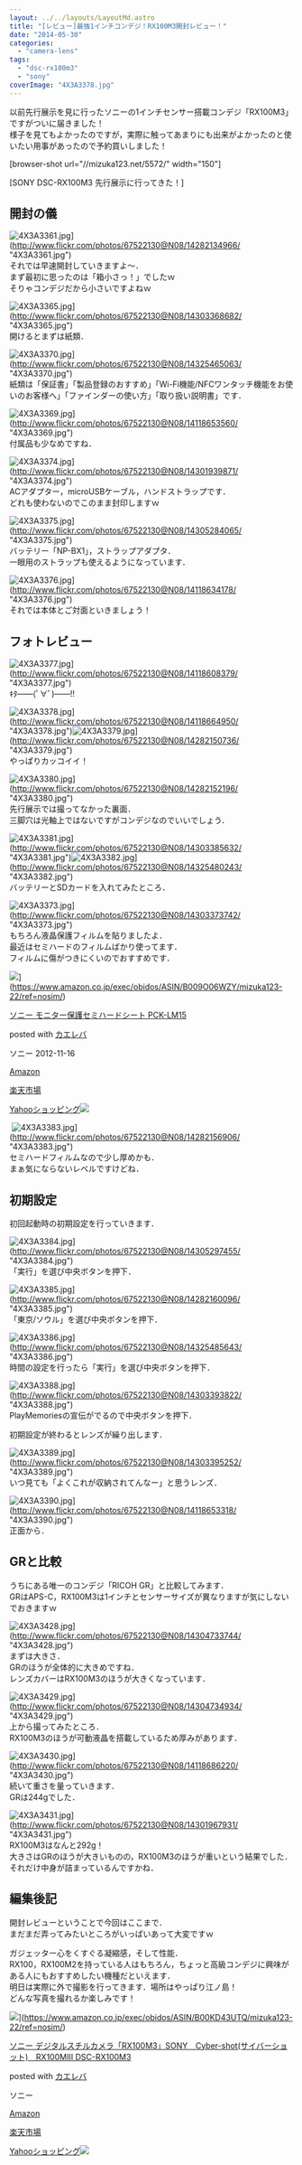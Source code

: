 ```yaml
---
layout: ../../layouts/LayoutMd.astro
title: "[レビュー]最強1インチコンデジ！RX100M3開封レビュー！"
date: "2014-05-30"
categories: 
  - "camera-lens"
tags: 
  - "dsc-rx100m3"
  - "sony"
coverImage: "4X3A3378.jpg"
---
```


以前先行展示を見に行ったソニーの1インチセンサー搭載コンデジ「RX100M3」ですがついに届きました！  
様子を見てもよかったのですが，実際に触ってあまりにも出来がよかったのと使いたい用事があったので予約買いしました！

\[browser-shot url="//mizuka123.net/5572/" width="150"\]

[SONY DSC-RX100M3 先行展示に行ってきた！]

## 開封の儀

![4X3A3361.jpg](/archive/images/14282134966_553023c852_b.jpg)](http://www.flickr.com/photos/67522130@N08/14282134966/ "4X3A3361.jpg")  
それでは早速開封していきますよ～．  
まず最初に思ったのは「箱小さっ！」でしたｗ  
そりゃコンデジだから小さいですよねｗ

![4X3A3365.jpg](/archive/images/14303368682_152cdb710d_b.jpg)](http://www.flickr.com/photos/67522130@N08/14303368682/ "4X3A3365.jpg")  
開けるとまずは紙類．

![4X3A3370.jpg](/archive/images/14325465063_c22013e656_b.jpg)](http://www.flickr.com/photos/67522130@N08/14325465063/ "4X3A3370.jpg")  
紙類は「保証書」「製品登録のおすすめ」「Wi-Fi機能/NFCワンタッチ機能をお使いのお客様へ」「ファインダーの使い方」「取り扱い説明書」です．

![4X3A3369.jpg](/archive/images/14118653560_99fccd81b3_b.jpg)](http://www.flickr.com/photos/67522130@N08/14118653560/ "4X3A3369.jpg")  
付属品も少なめですね．

![4X3A3374.jpg](/archive/images/14301939871_4acf049ba5_b.jpg)](http://www.flickr.com/photos/67522130@N08/14301939871/ "4X3A3374.jpg")  
ACアダプター，microUSBケーブル，ハンドストラップです．  
どれも使わないのでこのまま封印しますｗ

![4X3A3375.jpg](/archive/images/14305284065_801210df80_b.jpg)](http://www.flickr.com/photos/67522130@N08/14305284065/ "4X3A3375.jpg")  
バッテリー「NP-BX1」，ストラップアダプタ．  
一眼用のストラップも使えるようになっています．

![4X3A3376.jpg](/archive/images/14118634178_c023e67c31_b.jpg)](http://www.flickr.com/photos/67522130@N08/14118634178/ "4X3A3376.jpg")  
それでは本体とご対面といきましょう！

## フォトレビュー

![4X3A3377.jpg](/archive/images/14118608379_a4962a8181_b.jpg)](http://www.flickr.com/photos/67522130@N08/14118608379/ "4X3A3377.jpg")  
ｷﾀ――(ﾟ∀ﾟ)――!!

![4X3A3378.jpg](/archive/images/14118664950_7aaa07f08f_b.jpg)](http://www.flickr.com/photos/67522130@N08/14118664950/ "4X3A3378.jpg")![4X3A3379.jpg](/archive/images/14282150736_54288f5049_b.jpg)](http://www.flickr.com/photos/67522130@N08/14282150736/ "4X3A3379.jpg")  
やっぱりカッコイイ！

![4X3A3380.jpg](/archive/images/14282152196_a6be2c3516_b.jpg)](http://www.flickr.com/photos/67522130@N08/14282152196/ "4X3A3380.jpg")  
先行展示では撮ってなかった裏面．  
三脚穴は光軸上ではないですがコンデジなのでいいでしょう．

![4X3A3381.jpg](/archive/images/14303385632_8d026a83f7_b.jpg)](http://www.flickr.com/photos/67522130@N08/14303385632/ "4X3A3381.jpg")![4X3A3382.jpg](/archive/images/14325480243_42bdaf2699_b.jpg)](http://www.flickr.com/photos/67522130@N08/14325480243/ "4X3A3382.jpg")  
バッテリーとSDカードを入れてみたところ．

![4X3A3373.jpg](/archive/images/14303373742_d57a565453_b.jpg)](http://www.flickr.com/photos/67522130@N08/14303373742/ "4X3A3373.jpg")  
もちろん液晶保護フィルムを貼りましたよ．  
最近はセミハードのフィルムばかり使ってます．  
フィルムに傷がつきにくいのでおすすめです．

![](/archive/images/31hVtl6Sc1L._SL160_.jpg)](https://www.amazon.co.jp/exec/obidos/ASIN/B009O06WZY/mizuka123-22/ref=nosim/)

[ソニー モニター保護セミハードシート PCK-LM15](https://www.amazon.co.jp/exec/obidos/ASIN/B009O06WZY/mizuka123-22/ref=nosim/)

posted with [カエレバ](http://kaereba.com)

ソニー 2012-11-16

[Amazon](http://www.amazon.co.jp/gp/search?keywords=%83%5C%83j%81%5B%20%83%82%83j%83%5E%81%5B%95%DB%8C%EC%83Z%83%7E%83n%81%5B%83h%83V%81%5B%83g%20PCK-LM15&__mk_ja_JP=%83J%83%5E%83J%83i&tag=mizuka123-22 "アマゾン")

[楽天市場](http://hb.afl.rakuten.co.jp/hgc/032b53ee.4b34c5ee.0f4a541e.f440145e/?pc=http%3A%2F%2Fsearch.rakuten.co.jp%2Fsearch%2Fmall%2F%25E3%2582%25BD%25E3%2583%258B%25E3%2583%25BC%2520%25E3%2583%25A2%25E3%2583%258B%25E3%2582%25BF%25E3%2583%25BC%25E4%25BF%259D%25E8%25AD%25B7%25E3%2582%25BB%25E3%2583%259F%25E3%2583%258F%25E3%2583%25BC%25E3%2583%2589%25E3%2582%25B7%25E3%2583%25BC%25E3%2583%2588%2520PCK-LM15%2F-%2Ff.1-p.1-s.1-sf.0-st.A-v.2%3Fx%3D0%26scid%3Daf_ich_link_urltxt%26m%3Dhttp%3A%2F%2Fm.rakuten.co.jp%2F "楽天市場")

[Yahooショッピング![](//ad.jp.ap.valuecommerce.com/servlet/gifbanner?sid=3066752&pid=881990642)](//ck.jp.ap.valuecommerce.com/servlet/referral?sid=3066752&pid=881990642&vc_url=http%3A%2F%2Fshopping.search.yahoo.co.jp%2Fsearch%3FuIv%3Don%26ei%3DUTF-8%26tab_ex%3Dcommerce%26slider%3D0%26va%3D%25E3%2582%25BD%25E3%2583%258B%25E3%2583%25BC%2520%25E3%2583%25A2%25E3%2583%258B%25E3%2582%25BF%25E3%2583%25BC%25E4%25BF%259D%25E8%25AD%25B7%25E3%2582%25BB%25E3%2583%259F%25E3%2583%258F%25E3%2583%25BC%25E3%2583%2589%25E3%2582%25B7%25E3%2583%25BC%25E3%2583%2588%2520PCK-LM15 "Yahooショッピング")

 ![4X3A3383.jpg](/archive/images/14282156906_5482ab87a7_b.jpg)](http://www.flickr.com/photos/67522130@N08/14282156906/ "4X3A3383.jpg")  
セミハードフィルムなので少し厚めかも．  
まぁ気にならないレベルですけどね．

## 初期設定

初回起動時の初期設定を行っていきます．

![4X3A3384.jpg](/archive/images/14305297455_d26d279450_b.jpg)](http://www.flickr.com/photos/67522130@N08/14305297455/ "4X3A3384.jpg")  
「実行」を選び中央ボタンを押下．

![4X3A3385.jpg](/archive/images/14282160096_b981c3fb77_b.jpg)](http://www.flickr.com/photos/67522130@N08/14282160096/ "4X3A3385.jpg")  
「東京/ソウル」を選び中央ボタンを押下．

![4X3A3386.jpg](/archive/images/14325485643_6dfb528ebd_b.jpg)](http://www.flickr.com/photos/67522130@N08/14325485643/ "4X3A3386.jpg")  
時間の設定を行ったら「実行」を選び中央ボタンを押下．

![4X3A3388.jpg](/archive/images/14303393822_4953515694_b.jpg)](http://www.flickr.com/photos/67522130@N08/14303393822/ "4X3A3388.jpg")  
PlayMemoriesの宣伝がでるので中央ボタンを押下．

初期設定が終わるとレンズが繰り出します．

![4X3A3389.jpg](/archive/images/14303395252_661b25f87f_b.jpg)](http://www.flickr.com/photos/67522130@N08/14303395252/ "4X3A3389.jpg")  
いつ見ても「よくこれが収納されてんなー」と思うレンズ．

![4X3A3390.jpg](/archive/images/14118653318_a681a44a17_b.jpg)](http://www.flickr.com/photos/67522130@N08/14118653318/ "4X3A3390.jpg")  
正面から．

## GRと比較

うちにある唯一のコンデジ「RICOH GR」と比較してみます．  
GRはAPS-C，RX100M3は1インチとセンサーサイズが異なりますが気にしないでおきますｗ

![4X3A3428.jpg](/archive/images/14304733744_77e9c82099_b.jpg)](http://www.flickr.com/photos/67522130@N08/14304733744/ "4X3A3428.jpg")  
まずは大きさ．  
GRのほうが全体的に大きめですね．  
レンズカバーはRX100M3のほうが大きくなっています．

![4X3A3429.jpg](/archive/images/14304734934_907a9fec06_b.jpg)](http://www.flickr.com/photos/67522130@N08/14304734934/ "4X3A3429.jpg")  
上から撮ってみたところ．  
RX100M3のほうが可動液晶を搭載しているため厚みがあります．

![4X3A3430.jpg](/archive/images/14118686220_23442dd690_b.jpg)](http://www.flickr.com/photos/67522130@N08/14118686220/ "4X3A3430.jpg")  
続いて重さを量っていきます．  
GRは244gでした．

![4X3A3431.jpg](/archive/images/14301967931_b6a490328d_b.jpg)](http://www.flickr.com/photos/67522130@N08/14301967931/ "4X3A3431.jpg")  
RX100M3はなんと292g！  
大きさはGRのほうが大きいものの，RX100M3のほうが重いという結果でした．  
それだけ中身が詰まっているんですかね．

## 編集後記

開封レビューということで今回はここまで．  
まだまだ弄ってみたいところがいっぱいあって大変ですｗ

ガジェッター心をくすぐる凝縮感，そして性能．  
RX100，RX100M2を持っている人はもちろん，ちょっと高級コンデジに興味がある人にもおすすめしたい機種だといえます．  
明日は実際に外で撮影を行ってきます．場所はやっぱり江ノ島！  
どんな写真を撮れるか楽しみです！

![](/archive/images/31WS35Hj9oL._SL160_.jpg)](https://www.amazon.co.jp/exec/obidos/ASIN/B00KD43UTQ/mizuka123-22/ref=nosim/)

[ソニー デジタルスチルカメラ「RX100M3」SONY　Cyber-shot(サイバーショット)　RX100MIII DSC-RX100M3](https://www.amazon.co.jp/exec/obidos/ASIN/B00KD43UTQ/mizuka123-22/ref=nosim/)

posted with [カエレバ](http://kaereba.com)

ソニー

[Amazon](http://www.amazon.co.jp/gp/search?keywords=%83%5C%83j%81%5B%20%83f%83W%83%5E%83%8B%83X%83%60%83%8B%83J%83%81%83%89%81uRX100M3%81vSONY%81%40Cyber-shot%28%83T%83C%83o%81%5B%83V%83%87%83b%83g%29%81%40RX100MIII%20DSC-RX100M3&__mk_ja_JP=%83J%83%5E%83J%83i&tag=mizuka123-22 "アマゾン")

[楽天市場](http://hb.afl.rakuten.co.jp/hgc/032b53ee.4b34c5ee.0f4a541e.f440145e/?pc=http%3A%2F%2Fsearch.rakuten.co.jp%2Fsearch%2Fmall%2F%25E3%2582%25BD%25E3%2583%258B%25E3%2583%25BC%2520%25E3%2583%2587%25E3%2582%25B8%25E3%2582%25BF%25E3%2583%25AB%25E3%2582%25B9%25E3%2583%2581%25E3%2583%25AB%25E3%2582%25AB%25E3%2583%25A1%25E3%2583%25A9%25E3%2580%258CRX100M3%25E3%2580%258DSONY%25E3%2580%2580Cyber-shot%2528%25E3%2582%25B5%25E3%2582%25A4%25E3%2583%2590%25E3%2583%25BC%25E3%2582%25B7%25E3%2583%25A7%25E3%2583%2583%25E3%2583%2588%2529%25E3%2580%2580RX100MIII%2520DSC-RX100M3%2F-%2Ff.1-p.1-s.1-sf.0-st.A-v.2%3Fx%3D0%26scid%3Daf_ich_link_urltxt%26m%3Dhttp%3A%2F%2Fm.rakuten.co.jp%2F "楽天市場")

[Yahooショッピング![](//ad.jp.ap.valuecommerce.com/servlet/gifbanner?sid=3066752&pid=881990642)](//ck.jp.ap.valuecommerce.com/servlet/referral?sid=3066752&pid=881990642&vc_url=http%3A%2F%2Fshopping.search.yahoo.co.jp%2Fsearch%3FuIv%3Don%26ei%3DUTF-8%26tab_ex%3Dcommerce%26slider%3D0%26va%3D%25E3%2582%25BD%25E3%2583%258B%25E3%2583%25BC%2520%25E3%2583%2587%25E3%2582%25B8%25E3%2582%25BF%25E3%2583%25AB%25E3%2582%25B9%25E3%2583%2581%25E3%2583%25AB%25E3%2582%25AB%25E3%2583%25A1%25E3%2583%25A9%25E3%2580%258CRX100M3%25E3%2580%258DSONY%25E3%2580%2580Cyber-shot%2528%25E3%2582%25B5%25E3%2582%25A4%25E3%2583%2590%25E3%2583%25BC%25E3%2582%25B7%25E3%2583%25A7%25E3%2583%2583%25E3%2583%2588%2529%25E3%2580%2580RX100MIII%2520DSC-RX100M3 "Yahooショッピング")
